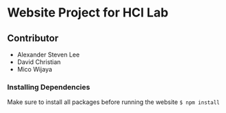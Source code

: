 # Website Project for HCI Lab
## Contributor
* Alexander Steven Lee
* David Christian
* Mico Wijaya

### Installing Dependencies
Make sure to install all packages before running the website
```$ npm install```
